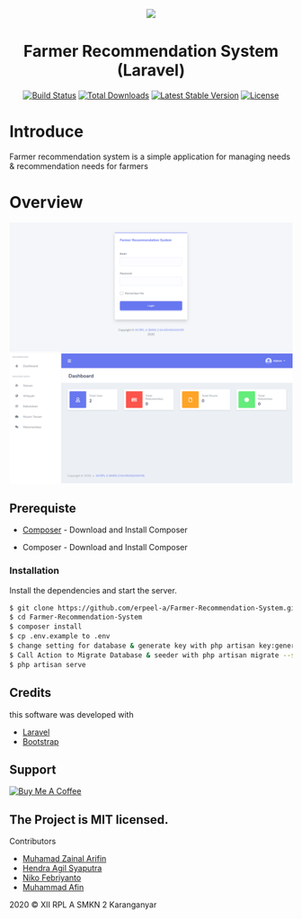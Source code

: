 <p align="center"><a href="https://laravel.com" target="_blank"><img src="https://raw.githubusercontent.com/laravel/art/master/logo-lockup/5%20SVG/2%20CMYK/1%20Full%20Color/laravel-logolockup-cmyk-red.svg" width="400"></a></p>

<h1 align="center">
  Farmer Recommendation System (Laravel)
  <br>
</h1>            

<p align="center">
    <a href="https://travis-ci.org/laravel/framework"><img src="https://travis-ci.org/laravel/framework.svg" alt="Build Status"></a>
    <a href="https://packagist.org/packages/laravel/framework"><img src="https://poser.pugx.org/laravel/framework/d/total.svg" alt="Total Downloads"></a>
    <a href="https://packagist.org/packages/laravel/framework"><img src="https://poser.pugx.org/laravel/framework/v/stable.svg" alt="Latest Stable Version"></a>
    <a href="https://packagist.org/packages/laravel/framework"><img src="https://poser.pugx.org/laravel/framework/license.svg" alt="License"></a>
</p>

# Introduce

Farmer recommendation system is a simple application for managing needs & recommendation needs for farmers

# Overview

![Login](public/img/preview-login.png)
![Admin](public/img/preview-admin.png)

## Prerequiste
  - [Composer](https://getcomposer.org/) - Download and Install Composer

-   Composer - Download and Install Composer

### Installation

Install the dependencies and start the server.

```sh
$ git clone https://github.com/erpeel-a/Farmer-Recommendation-System.git
$ cd Farmer-Recommendation-System
$ composer install
$ cp .env.example to .env
$ change setting for database & generate key with php artisan key:generate
$ Call Action to Migrate Database & seeder with php artisan migrate --seed
$ php artisan serve
```

## Credits
this software was developed with
- [Laravel](https://laravel.com/)
- [Bootstrap](https://getbootstrap.com/)

## Support

<a href="https://www.buymeacoffee.com/" target="_blank"><img src="https://cdn.buymeacoffee.com/buttons/default-violet.png" alt="Buy Me A Coffee" style="height: 51px !important;width: 217px !important;" ></a>

## The Project is MIT licensed.

Contributors

-   [Muhamad Zainal Arifin](https://github.com/Zainal21)
-   [Hendra Agil Syaputra](https://github.com/hendraaagil)
-   [Niko Febriyanto](https://github.com/NFebri)
-   [Muhammad Afin](https://github.com/muhammadafin)

2020 © XII RPL A SMKN 2 Karanganyar
